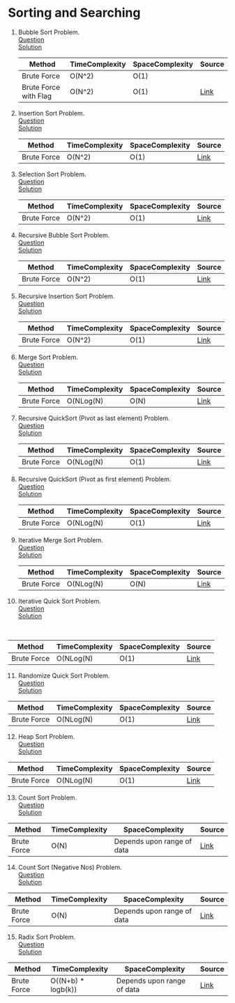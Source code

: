 # Sorting and Searching
1. Bubble Sort Problem.
   <br /> [Question](/4.%20Sorting%20and%20Searching/docs/1.SortingAndSearching-Question1.jpg)
   <br /> [Solution](/4.%20Sorting%20and%20Searching/1.question1-solution.cpp)
   <br />

   | Method | TimeComplexity | SpaceComplexity | Source |
   |---|---|---|---|
   | Brute Force  | O(N^2) | O(1) |
   | Brute Force with Flag | O(N^2) | O(1) | [Link](/4.%20Sorting%20and%20Searching/1.question1-solution.cpp) |

2. Insertion Sort Problem.
   <br /> [Question](/4.%20Sorting%20and%20Searching/docs/1.SortingAndSearching-Question1.jpg)
   <br /> [Solution](/4.%20Sorting%20and%20Searching/2.question2-solution.cpp)
   <br />

   | Method | TimeComplexity | SpaceComplexity | Source |
   |---|---|---|---|
   | Brute Force | O(N^2) | O(1) | [Link](/4.%20Sorting%20and%20Searching/2.question2-solution.cpp) |

3. Selection Sort Problem.
   <br /> [Question](/4.%20Sorting%20and%20Searching/docs/1.SortingAndSearching-Question1.jpg)
   <br /> [Solution](/4.%20Sorting%20and%20Searching/3.question3-solution.cpp)
   <br />

   | Method | TimeComplexity | SpaceComplexity | Source |
   |---|---|---|---|
   | Brute Force | O(N^2) | O(1) | [Link](/4.%20Sorting%20and%20Searching/3.question3-solution.cpp) |

4. Recursive Bubble Sort Problem.
   <br /> [Question](/4.%20Sorting%20and%20Searching/docs/1.SortingAndSearching-Question1.jpg)
   <br /> [Solution](/4.%20Sorting%20and%20Searching/4.question4-solution.cpp)
   <br />

   | Method | TimeComplexity | SpaceComplexity | Source |
   |---|---|---|---|
   | Brute Force | O(N^2) | O(1) | [Link](/4.%20Sorting%20and%20Searching/4.question4-solution.cpp) |

5. Recursive Insertion Sort Problem.
   <br /> [Question](/4.%20Sorting%20and%20Searching/docs/1.SortingAndSearching-Question1.jpg)
   <br /> [Solution](/4.%20Sorting%20and%20Searching/5.question5-solution.cpp)
   <br />

   | Method | TimeComplexity | SpaceComplexity | Source |
   |---|---|---|---|
   | Brute Force | O(N^2) | O(1) | [Link](/4.%20Sorting%20and%20Searching/5.question5-solution.cpp) |

6. Merge Sort Problem.
   <br /> [Question](/4.%20Sorting%20and%20Searching/docs/1.SortingAndSearching-Question1.jpg)
   <br /> [Solution](/4.%20Sorting%20and%20Searching/6.question6-solution.cpp)
   <br />

   | Method | TimeComplexity | SpaceComplexity | Source |
   |---|---|---|---|
   | Brute Force | O(NLog(N) | O(N) | [Link](/4.%20Sorting%20and%20Searching/6.question6-solution.cpp) |

7. Recursive QuickSort (Pivot as last element) Problem.
   <br /> [Question](/4.%20Sorting%20and%20Searching/docs/1.SortingAndSearching-Question1.jpg)
   <br /> [Solution](/4.%20Sorting%20and%20Searching/7.question7-solution.cpp)
   <br />

   | Method | TimeComplexity | SpaceComplexity | Source |
   |---|---|---|---|
   | Brute Force | O(NLog(N) | O(1) | [Link](/4.%20Sorting%20and%20Searching/7.question7-solution.cpp) |

8. Recursive QuickSort (Pivot as first element) Problem.
   <br /> [Question](/4.%20Sorting%20and%20Searching/docs/1.SortingAndSearching-Question1.jpg)
   <br /> [Solution](/4.%20Sorting%20and%20Searching/8.question8-solution.cpp)
   <br />

   | Method | TimeComplexity | SpaceComplexity | Source |
   |---|---|---|---|
   | Brute Force | O(NLog(N) | O(1) | [Link](/4.%20Sorting%20and%20Searching/8.question8-solution.cpp) |

9. Iterative Merge Sort Problem.
   <br /> [Question](/4.%20Sorting%20and%20Searching/docs/1.SortingAndSearching-Question1.jpg)
   <br /> [Solution](/4.%20Sorting%20and%20Searching/9.question9-solution.cpp)
   <br />

   | Method | TimeComplexity | SpaceComplexity | Source |
   |---|---|---|---|
   | Brute Force | O(NLog(N) | O(N) | [Link](/4.%20Sorting%20and%20Searching/9.question9-solution.cpp) |

10. Iterative Quick Sort Problem.
   <br /> [Question](/4.%20Sorting%20and%20Searching/docs/1.SortingAndSearching-Question1.jpg)
   <br /> [Solution](/4.%20Sorting%20and%20Searching/10.question10-solution.cpp)
   <br />

   | Method | TimeComplexity | SpaceComplexity | Source |
   |---|---|---|---|
   | Brute Force | O(NLog(N) | O(1) | [Link](/4.%20Sorting%20and%20Searching/10.question10-solution.cpp) |

11. Randomize Quick Sort Problem.
    <br /> [Question](/4.%20Sorting%20and%20Searching/docs/1.SortingAndSearching-Question1.jpg)
    <br /> [Solution](/4.%20Sorting%20and%20Searching/11.question11-solution.cpp)
    <br />

   | Method | TimeComplexity | SpaceComplexity | Source |
   |---|---|---|---|
   | Brute Force | O(NLog(N) | O(1) | [Link](/4.%20Sorting%20and%20Searching/11.question11-solution.cpp) |

12. Heap Sort Problem.
    <br /> [Question](/4.%20Sorting%20and%20Searching/docs/1.SortingAndSearching-Question1.jpg)
    <br /> [Solution](/4.%20Sorting%20and%20Searching/12.question12-solution.cpp)
    <br />

   | Method | TimeComplexity | SpaceComplexity | Source |
   |---|---|---|---|
   | Brute Force | O(NLog(N) | O(1) | [Link](/4.%20Sorting%20and%20Searching/12.question12-solution.cpp) |

13. Count Sort Problem.
    <br /> [Question](/4.%20Sorting%20and%20Searching/docs/2.SortingAndSearching-Question2.jpg)
    <br /> [Solution](/4.%20Sorting%20and%20Searching/13.question13-solution.cpp)
    <br />

   | Method | TimeComplexity | SpaceComplexity | Source |
   |---|---|---|---|
   | Brute Force | O(N) | Depends upon range of data | [Link](/4.%20Sorting%20and%20Searching/13.question13-solution.cpp) |

14. Count Sort (Negative Nos) Problem.
    <br /> [Question](/4.%20Sorting%20and%20Searching/docs/3.SortingAndSearching-Question3.jpg)
    <br /> [Solution](/4.%20Sorting%20and%20Searching/14.question14-solution.cpp)
    <br />

   | Method | TimeComplexity | SpaceComplexity | Source |
   |---|---|---|---|
   | Brute Force | O(N) | Depends upon range of data | [Link](/4.%20Sorting%20and%20Searching/14.question14-solution.cpp) |

15. Radix Sort Problem.
    <br /> [Question](/4.%20Sorting%20and%20Searching/docs/4.SortingAndSearching-Question4.jpg)
    <br /> [Solution](/4.%20Sorting%20and%20Searching/15.question15-solution.cpp)
    <br />

   | Method | TimeComplexity | SpaceComplexity | Source |
   |---|---|---|---|
   | Brute Force | O((N+b) * logb(k)) | Depends upon range of data | [Link](/4.%20Sorting%20and%20Searching/15.question15-solution.cpp) |
